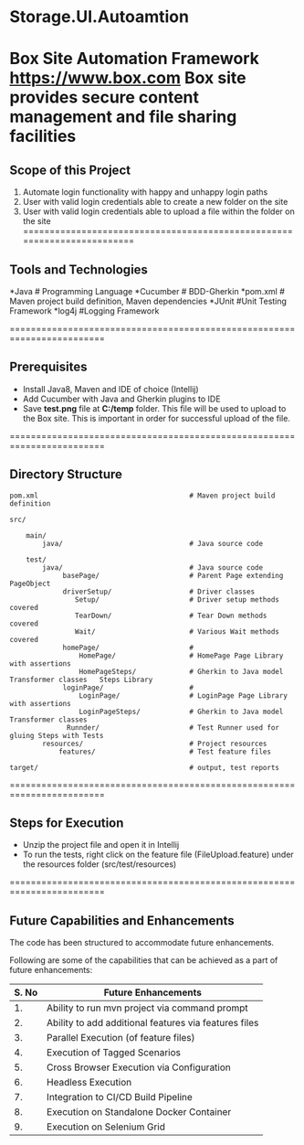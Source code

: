 # Storage.UI.Autoamtion
Box Site Automation Framework 
https://www.box.com
Box site provides secure content management and file sharing facilities
========================================================================
## Scope of this Project

1. Automate login functionality with happy and unhappy login paths
2. User with valid login credentials able to create a new folder on the site
3. User with valid login credentials able to upload a file within the folder on the site
========================================================================
## Tools and Technologies ##

   *Java                # Programming Language
  *Cucumber      # BDD-Gherkin
  *pom.xml          # Maven project build definition, Maven dependencies 
   *JUnit				#Unit Testing Framework
   *log4j			    #Logging Framework
   
 ========================================================================
 ## Prerequisites  ##  
 * Install Java8, Maven and IDE of choice (Intellij)
 * Add Cucumber with Java and Gherkin plugins to IDE
 * Save **test.png** file at **C:/temp** folder. This file will be used to upload to the Box site. This is important in order for successful upload of the file. 

========================================================================
## Directory Structure ##

    pom.xml                                     # Maven project build definition
   
    src/
   
        main/
            java/                               # Java source code
       
        test/
            java/                               # Java source code
                 basePage/                      # Parent Page extending PageObject
                 driverSetup/                   # Driver classes
                    Setup/                      # Driver setup methods covered
                    TearDown/                   # Tear Down methods covered
                    Wait/                       # Various Wait methods covered
                 homePage/                      # 
                     HomePage/                  # HomePage Page Library with assertions
                     HomePageSteps/             # Gherkin to Java model Transformer classes   Steps Library       
                 loginPage/                     # 
                     LoginPage/                 # LoginPage Page Library with assertions
                     LoginPageSteps/            # Gherkin to Java model Transformer classes    
                  Runnder/                      # Test Runner used for gluing Steps with Tests 
            resources/                          # Project resources
                features/                       # Test feature files      
    
    target/                                     # output, test reports

========================================================================
## Steps for Execution ##

* Unzip the project file and open it in Intellij
* To run the tests, right click on the feature file (FileUpload.feature) under the resources folder (src/test/resources)

========================================================================
## Future Capabilities and Enhancements 

The code has been structured to accommodate future enhancements. 

Following are some of the capabilities that can be achieved as a part of future enhancements:

|S. No | Future Enhancements                                                                               |
|------|--------------------------------------------------------------------------------------------|
|1.    | Ability to run mvn project via command prompt                                                                         |  
|2.    | Ability to add additional features via features files                                                                   |
|3.    | Parallel Execution (of feature files)                                                      |
|4.    | Execution of Tagged Scenarios                                                              |   
|5.    | Cross Browser Execution via Configuration                                                  |
|6.    | Headless Execution                                                         |
|7.    | Integration to CI/CD Build Pipeline                                                    |
|8.    | Execution on Standalone Docker Container                                        |
|9.    |  Execution on Selenium Grid   |
